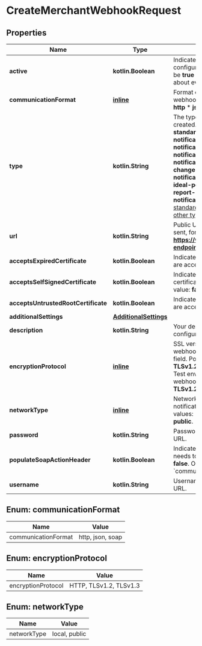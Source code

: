 
# CreateMerchantWebhookRequest

## Properties
Name | Type | Description | Notes
------------ | ------------- | ------------- | -------------
**active** | **kotlin.Boolean** | Indicates if the webhook configuration is active. The field must be **true** for us to send webhooks about events related an account. | 
**communicationFormat** | [**inline**](#CommunicationFormat) | Format or protocol for receiving webhooks. Possible values: * **soap** * **http** * **json**  | 
**type** | **kotlin.String** | The type of webhook that is being created. Possible values are:  - **standard** - **account-settings-notification** - **banktransfer-notification** - **boletobancario-notification** - **directdebit-notification** - **ach-notification-of-change-notification** - **pending-notification** - **ideal-notification** - **ideal-pending-notification** - **report-notification** - **rreq-notification**  Find out more about [standard notification webhooks](https://docs.adyen.com/development-resources/webhooks/understand-notifications#event-codes) and [other types of notifications](https://docs.adyen.com/development-resources/webhooks/understand-notifications#other-notifications). | 
**url** | **kotlin.String** | Public URL where webhooks will be sent, for example **https://www.domain.com/webhook-endpoint**. | 
**acceptsExpiredCertificate** | **kotlin.Boolean** | Indicates if expired SSL certificates are accepted. Default value: **false**. |  [optional]
**acceptsSelfSignedCertificate** | **kotlin.Boolean** | Indicates if self-signed SSL certificates are accepted. Default value: **false**. |  [optional]
**acceptsUntrustedRootCertificate** | **kotlin.Boolean** | Indicates if untrusted SSL certificates are accepted. Default value: **false**. |  [optional]
**additionalSettings** | [**AdditionalSettings**](AdditionalSettings.md) |  |  [optional]
**description** | **kotlin.String** | Your description for this webhook configuration. |  [optional]
**encryptionProtocol** | [**inline**](#EncryptionProtocol) | SSL version to access the public webhook URL specified in the &#x60;url&#x60; field. Possible values: * **TLSv1.3** * **TLSv1.2** * **HTTP** - Only allowed on Test environment.  If not specified, the webhook will use &#x60;sslVersion&#x60;: **TLSv1.2**. |  [optional]
**networkType** | [**inline**](#NetworkType) | Network type for Terminal API notification webhooks. Possible values: * **public** * **local**  Default Value: **public**. |  [optional]
**password** | **kotlin.String** | Password to access the webhook URL. |  [optional]
**populateSoapActionHeader** | **kotlin.Boolean** | Indicates if the SOAP action header needs to be populated. Default value: **false**.  Only applies if &#x60;communicationFormat&#x60;: **soap**. |  [optional]
**username** | **kotlin.String** | Username to access the webhook URL. |  [optional]


<a name="CommunicationFormat"></a>
## Enum: communicationFormat
Name | Value
---- | -----
communicationFormat | http, json, soap


<a name="EncryptionProtocol"></a>
## Enum: encryptionProtocol
Name | Value
---- | -----
encryptionProtocol | HTTP, TLSv1.2, TLSv1.3


<a name="NetworkType"></a>
## Enum: networkType
Name | Value
---- | -----
networkType | local, public



